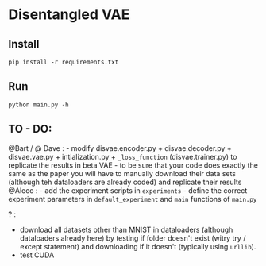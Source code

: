 # Disentangled VAE 

## Install

```
pip install -r requirements.txt
```

## Run

```
python main.py -h
```

## TO - DO:
@Bart / @ Dave : 
    - modify disvae.encoder.py + disvae.decoder.py + disvae.vae.py + intialization.py + `_loss_function` (disvae.trainer.py) to replicate the results in beta VAE
    - to be sure that your code does exactly the same as the paper you will have to manually download their data sets (although teh dataloaders are already coded) and replicate their results
@Aleco : 
    - add the experiment scripts in `experiments`
    - define the correct experiment parameters in `default_experiment` and `main` functions of `main.py`


? : 
- download all datasets other than MNIST in dataloaders (although dataloaders already here) by testing if folder doesn't exist (witry try / except statement) and downloading if it doesn't (typically using `urllib`).
- test CUDA
